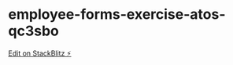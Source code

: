 # employee-forms-exercise-atos-qc3sbo

[Edit on StackBlitz ⚡️](https://stackblitz.com/edit/employee-forms-exercise-atos-qc3sbo)